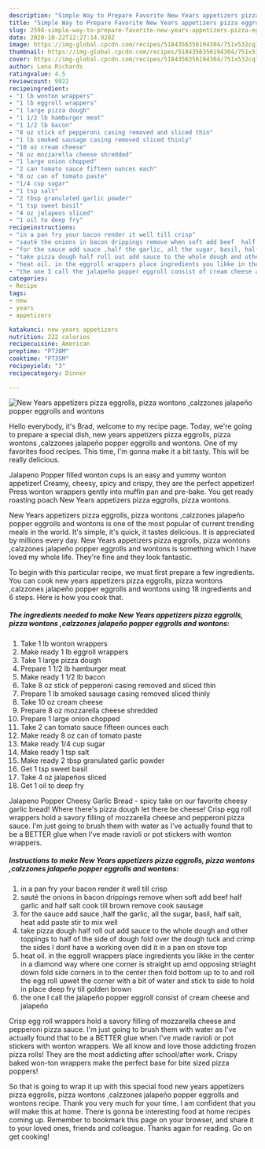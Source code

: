 ```yaml
---
description: "Simple Way to Prepare Favorite New Years appetizers pizza eggrolls, pizza wontons ,calzzones jalapeño popper eggrolls and wontons"
title: "Simple Way to Prepare Favorite New Years appetizers pizza eggrolls, pizza wontons ,calzzones jalapeño popper eggrolls and wontons"
slug: 2598-simple-way-to-prepare-favorite-new-years-appetizers-pizza-eggrolls-pizza-wontons-calzzones-jalapeno-popper-eggrolls-and-wontons
date: 2020-10-22T12:27:14.928Z
image: https://img-global.cpcdn.com/recipes/5184356356194304/751x532cq70/new-years-appetizers-pizza-eggrolls-pizza-wontons-calzzones-jalapeno-popper-eggrolls-and-wontons-recipe-main-photo.jpg
thumbnail: https://img-global.cpcdn.com/recipes/5184356356194304/751x532cq70/new-years-appetizers-pizza-eggrolls-pizza-wontons-calzzones-jalapeno-popper-eggrolls-and-wontons-recipe-main-photo.jpg
cover: https://img-global.cpcdn.com/recipes/5184356356194304/751x532cq70/new-years-appetizers-pizza-eggrolls-pizza-wontons-calzzones-jalapeno-popper-eggrolls-and-wontons-recipe-main-photo.jpg
author: Lena Richards
ratingvalue: 4.5
reviewcount: 9922
recipeingredient:
- "1 lb wonton wrappers"
- "1 lb eggroll wrappers"
- "1 large pizza dough"
- "1 1/2 lb hamburger meat"
- "1 1/2 lb bacon"
- "8 oz stick of pepperoni casing removed and sliced thin"
- "1 lb smoked sausage casing removed sliced thinly"
- "10 oz cream cheese"
- "8 oz mozzarella cheese shredded"
- "1 large onion chopped"
- "2 can tomato sauce fifteen ounces each"
- "8 oz can of tomato paste"
- "1/4 cup sugar"
- "1 tsp salt"
- "2 tbsp granulated garlic powder"
- "1 tsp sweet basil"
- "4 oz jalapeos sliced"
- "1 oil to deep fry"
recipeinstructions:
- "in a pan fry your bacon render it well till crisp"
- "sauté the onions in bacon drippings remove when soft add beef  half garlic and half salt cook till brown remove cook sausage"
- "for the sauce add sauce ,half the garlic, all the sugar, basil, half salt, heat add paste stir to mix well"
- "take pizza dough half roll out add sauce to the whole dough and other toppings to half of the side of dough fold over the dough tuck and crimp the sides I dont have a working oven did it in a pan on stove top"
- "heat oil. in the eggroll wrappers place ingredients you likke in the center in a diamond way where one corner is straight up amd opposing striaght down fold side corners in to the center then fold bottom up to to and roll the egg roll upwet the corner with a bit of water and stick to side to hold in place deep fry till golden brown"
- "the one I call the jalapeño popper eggroll consist of cream cheese and jalapeño"
categories:
- Recipe
tags:
- new
- years
- appetizers

katakunci: new years appetizers 
nutrition: 222 calories
recipecuisine: American
preptime: "PT38M"
cooktime: "PT35M"
recipeyield: "3"
recipecategory: Dinner

---
```



![New Years appetizers pizza eggrolls, pizza wontons ,calzzones jalapeño popper eggrolls and wontons](https://img-global.cpcdn.com/recipes/5184356356194304/751x532cq70/new-years-appetizers-pizza-eggrolls-pizza-wontons-calzzones-jalapeno-popper-eggrolls-and-wontons-recipe-main-photo.jpg)

Hello everybody, it's Brad, welcome to my recipe page. Today, we're going to prepare a special dish, new years appetizers pizza eggrolls, pizza wontons ,calzzones jalapeño popper eggrolls and wontons. One of my favorites food recipes. This time, I'm gonna make it a bit tasty. This will be really delicious.

Jalapeno Popper filled wonton cups is an easy and yummy wonton appetizer! Creamy, cheesy, spicy and crispy, they are the perfect appetizer! Press wonton wrappers gently into muffin pan and pre-bake. You get ready roasting poach New Years appetizers pizza eggrolls, pizza wontons.

New Years appetizers pizza eggrolls, pizza wontons ,calzzones jalapeño popper eggrolls and wontons is one of the most popular of current trending meals in the world. It's simple, it's quick, it tastes delicious. It is appreciated by millions every day. New Years appetizers pizza eggrolls, pizza wontons ,calzzones jalapeño popper eggrolls and wontons is something which I have loved my whole life. They're fine and they look fantastic.


To begin with this particular recipe, we must first prepare a few ingredients. You can cook new years appetizers pizza eggrolls, pizza wontons ,calzzones jalapeño popper eggrolls and wontons using 18 ingredients and 6 steps. Here is how you cook that.

<!--inarticleads1-->

##### The ingredients needed to make New Years appetizers pizza eggrolls, pizza wontons ,calzzones jalapeño popper eggrolls and wontons:

1. Take 1 lb wonton wrappers
1. Make ready 1 lb eggroll wrappers
1. Take 1 large pizza dough
1. Prepare 1 1/2 lb hamburger meat
1. Make ready 1 1/2 lb bacon
1. Take 8 oz stick of pepperoni casing removed and sliced thin
1. Prepare 1 lb smoked sausage casing removed sliced thinly
1. Take 10 oz cream cheese
1. Prepare 8 oz mozzarella cheese shredded
1. Prepare 1 large onion chopped
1. Take 2 can tomato sauce fifteen ounces each
1. Make ready 8 oz can of tomato paste
1. Make ready 1/4 cup sugar
1. Make ready 1 tsp salt
1. Make ready 2 tbsp granulated garlic powder
1. Get 1 tsp sweet basil
1. Take 4 oz jalapeños sliced
1. Get 1 oil to deep fry


Jalapeno Popper Cheesy Garlic Bread - spicy take on our favorite cheesy garlic bread! Where there&#39;s pizza dough let there be cheese! Crisp egg roll wrappers hold a savory filling of mozzarella cheese and pepperoni pizza sauce. I&#39;m just going to brush them with water as I&#39;ve actually found that to be a BETTER glue when I&#39;ve made ravioli or pot stickers with wonton wrappers. 

<!--inarticleads2-->

##### Instructions to make New Years appetizers pizza eggrolls, pizza wontons ,calzzones jalapeño popper eggrolls and wontons:

1. in a pan fry your bacon render it well till crisp
1. sauté the onions in bacon drippings remove when soft add beef  half garlic and half salt cook till brown remove cook sausage
1. for the sauce add sauce ,half the garlic, all the sugar, basil, half salt, heat add paste stir to mix well
1. take pizza dough half roll out add sauce to the whole dough and other toppings to half of the side of dough fold over the dough tuck and crimp the sides I dont have a working oven did it in a pan on stove top
1. heat oil. in the eggroll wrappers place ingredients you likke in the center in a diamond way where one corner is straight up amd opposing striaght down fold side corners in to the center then fold bottom up to to and roll the egg roll upwet the corner with a bit of water and stick to side to hold in place deep fry till golden brown
1. the one I call the jalapeño popper eggroll consist of cream cheese and jalapeño


Crisp egg roll wrappers hold a savory filling of mozzarella cheese and pepperoni pizza sauce. I&#39;m just going to brush them with water as I&#39;ve actually found that to be a BETTER glue when I&#39;ve made ravioli or pot stickers with wonton wrappers. We all know and love those addicting frozen pizza rolls! They are the most addicting after school/after work. Crispy baked won-ton wrappers make the perfect base for bite sized pizza poppers! 

So that is going to wrap it up with this special food new years appetizers pizza eggrolls, pizza wontons ,calzzones jalapeño popper eggrolls and wontons recipe. Thank you very much for your time. I am confident that you will make this at home. There is gonna be interesting food at home recipes coming up. Remember to bookmark this page on your browser, and share it to your loved ones, friends and colleague. Thanks again for reading. Go on get cooking!
